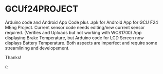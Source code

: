 # GCUf24PROJECT
Arduino code and Android App Code plus .apk for Android App for GCU F24 MEng Project.
Current sensor code needs editing/new current sensor required. (Verifies and Uploads but not working with WCS1700)
App displaying Brake Temperature, but Arduino code for LCD Screen now displays Battery Temperature.
Both aspects are imperfect and require some streamlining and developement. 

Thanks!

(:
